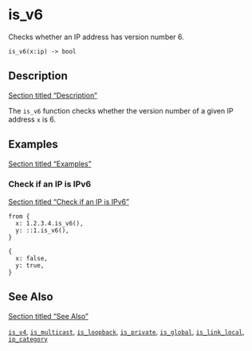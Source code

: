 # is_v6

Checks whether an IP address has version number 6.

```tql
is_v6(x:ip) -> bool
```

## Description

[Section titled “Description”](#description)

The `is_v6` function checks whether the version number of a given IP address `x` is 6.

## Examples

[Section titled “Examples”](#examples)

### Check if an IP is IPv6

[Section titled “Check if an IP is IPv6”](#check-if-an-ip-is-ipv6)

```tql
from {
  x: 1.2.3.4.is_v6(),
  y: ::1.is_v6(),
}
```

```tql
{
  x: false,
  y: true,
}
```

## See Also

[Section titled “See Also”](#see-also)

[`is_v4`](/reference/functions/is_v4), [`is_multicast`](/reference/functions/is_multicast), [`is_loopback`](/reference/functions/is_loopback), [`is_private`](/reference/functions/is_private), [`is_global`](/reference/functions/is_global), [`is_link_local`](/reference/functions/is_link_local), [`ip_category`](/reference/functions/ip_category)